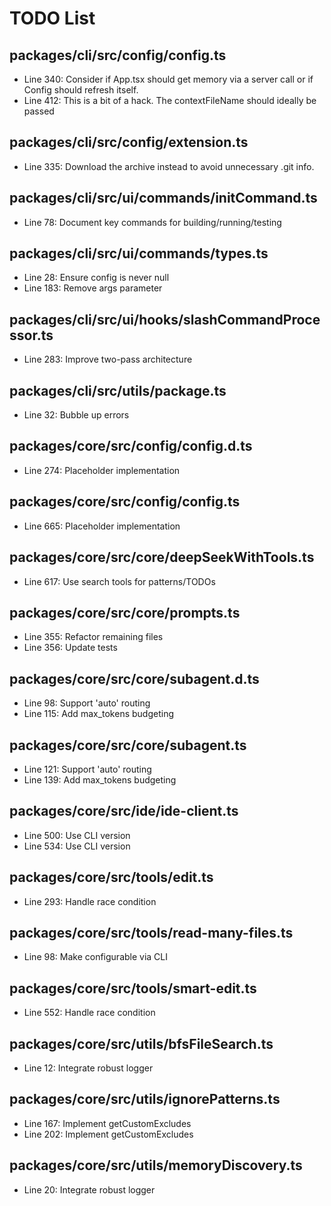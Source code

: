 # TODO List

## packages/cli/src/config/config.ts
- Line 340: Consider if App.tsx should get memory via a server call or if Config should refresh itself.
- Line 412: This is a bit of a hack. The contextFileName should ideally be passed

## packages/cli/src/config/extension.ts
- Line 335: Download the archive instead to avoid unnecessary .git info.
## packages/cli/src/ui/commands/initCommand.ts
- Line 78: Document key commands for building/running/testing

## packages/cli/src/ui/commands/types.ts
- Line 28: Ensure config is never null
- Line 183: Remove args parameter

## packages/cli/src/ui/hooks/slashCommandProcessor.ts
- Line 283: Improve two-pass architecture

## packages/cli/src/utils/package.ts
- Line 32: Bubble up errors

## packages/core/src/config/config.d.ts
- Line 274: Placeholder implementation

## packages/core/src/config/config.ts
- Line 665: Placeholder implementation

## packages/core/src/core/deepSeekWithTools.ts
- Line 617: Use search tools for patterns/TODOs

## packages/core/src/core/prompts.ts
- Line 355: Refactor remaining files
- Line 356: Update tests

## packages/core/src/core/subagent.d.ts
- Line 98: Support 'auto' routing
- Line 115: Add max_tokens budgeting

## packages/core/src/core/subagent.ts
- Line 121: Support 'auto' routing
- Line 139: Add max_tokens budgeting

## packages/core/src/ide/ide-client.ts
- Line 500: Use CLI version
- Line 534: Use CLI version

## packages/core/src/tools/edit.ts
- Line 293: Handle race condition

## packages/core/src/tools/read-many-files.ts
- Line 98: Make configurable via CLI

## packages/core/src/tools/smart-edit.ts
- Line 552: Handle race condition

## packages/core/src/utils/bfsFileSearch.ts
- Line 12: Integrate robust logger

## packages/core/src/utils/ignorePatterns.ts
- Line 167: Implement getCustomExcludes
- Line 202: Implement getCustomExcludes

## packages/core/src/utils/memoryDiscovery.ts
- Line 20: Integrate robust logger